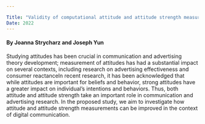 ```yaml
---

Title: "Validity of computational attitude and attitude strength measures for social media data"
Date: 2022
---
```


#### By Joanna Strycharz and Joseph Yun

Studying attitudes has been crucial in communication and advertising theory development; measurement of attitudes has had a substantial impact on several contexts, including research on advertising effectiveness and consumer reactanceIn recent research, it has been acknowledged that while attitudes are important for beliefs and behavior, strong attitudes have a greater impact on individual’s intentions and behaviors. Thus, both attitude and attitude strength take an important role in communication and advertising research. In the proposed study, we aim to investigate how attitude and attitude strength measurements can be improved in the context of digital communication.



